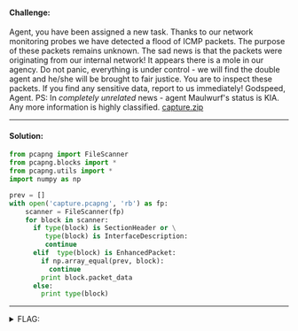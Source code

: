 #### Challenge:

Agent, you have been assigned a new task. Thanks to our network monitoring probes we have detected a flood of ICMP packets. The purpose of these packets remains unknown. The sad news is that the packets were originating from our internal network! It appears there is a mole in our agency. Do not panic, everything is under control - we will find the double agent and he/she will be brought to fair justice. You are to inspect these packets. If you find any sensitive data, report to us immediately! Godspeed, Agent. PS: In _completely unrelated_ news - agent Maulwurf's status is KIA. Any more information is highly classified. [capture.zip](./capture.zip ':ignore')

---

#### Solution:

```python
from pcapng import FileScanner
from pcapng.blocks import *
from pcapng.utils import *
import numpy as np

prev = []
with open('capture.pcapng', 'rb') as fp:
    scanner = FileScanner(fp)
    for block in scanner:
      if type(block) is SectionHeader or \
         type(block) is InterfaceDescription:
         continue
      elif  type(block) is EnhancedPacket:
        if np.array_equal(prev, block):
          continue
        print block.packet_data
      else:
        print type(block)
```

---

<details><summary>FLAG:</summary>

```
CT18-s8G7-o8Ks-0YUX-3feT
```

</details>
